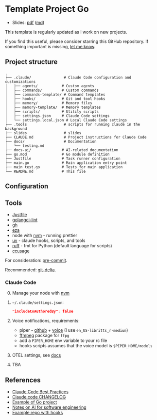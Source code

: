 # Template Project Go

- Slides: [pdf](slides/slides.pdf) ([md](slides))

This template is regularly updated as I work on new projects.

If you find this useful, please consider starring this GitHub repository. If something important is missing, [let me know](https://wbarczynski.pl).

## Project structure

```
.
├── .claude/               # Claude Code configuration and customizations
│   ├── agents/           # Custom agents
│   ├── commands/         # Custom commands
│   ├── commands-template/ # Command templates
│   ├── hooks/            # Git and tool hooks
│   ├── memory/           # Memory files
│   ├── memory-template/  # Memory templates
│   ├── scripts/          # Utility scripts
│   ├── settings.json     # Claude Code settings
│   └── settings.local.json # Local Claude Code settings
├── .tools                 # scripts for running claude in the background
├── slides                 # slides
├── CLAUDE.md              # Project instructions for Claude Code
├── docs/                  # Documentation
│   └── testing.md
├── docs-ai/              # AI-related documentation
├── go.mod                # Go module definition
├── Justfile              # Task runner configuration
├── main.go               # Main application entry point
├── main_test.go          # Tests for main application
└── README.md             # This file
```

## Configuration

## Tools

- [Justfile](https://github.com/casey/just)
- [golangci-lint](https://github.com/golangci/golangci-lint)
- [gh](https://cli.github.com/)
- [eza](https://github.com/eza-community/eza)
- node with [nvm](https://github.com/nvm-sh/nvm) - running prettier
- [uv](https://docs.astral.sh/uv/) - claude hooks, scripts, and tools
- [ruff](https://docs.astral.sh/ruff/installation/) - fmt for Python (default language for scripts)
- [ccusage](https://github.com/ryoppippi/ccusage)

For consideration: [pre-commit](https://pre-commit.com/).

Recommended: [git-delta](https://github.com/dandavison/delta).

### Claude Code

0. Manage your node with [nvm](https://github.com/nvm-sh/nvm)

1. `~/.claude/settings.json`:

   ```json
   "includeCoAuthoredBy": false
   ```

2. Voice notifications, requirements:
   - piper - [github](https://github.com/rhasspy/piper/releases) + [voice](https://rhasspy.github.io/piper-samples/) (I use `en_US-libritts_r-medium`)
   - [ffmpeg](https://ffmpeg.org/download.html) package for `ffpg`
   - add a `PIPER_HOME` env variable to your rc file
   - hooks scripts assumes that the voice model is `$PIPER_HOME/models`

3. OTEL settings, see [docs](https://docs.anthropic.com/en/docs/claude-code/monitoring-usage)

4. TBA

## References

- [Claude Code Best Practices](https://www.anthropic.com/engineering/claude-code-best-practices)
- [Claude code CHANGELOG](https://github.com/anthropics/claude-code/blob/main/CHANGELOG.md)
- [Example of Go project](https://github.com/fwojciec/pgarrow/)
- [Notes on AI for software engineering](https://github.com/wojciech12/notes_ai_for_software_engineering/tree/main)
- [Example repo with hooks](https://github.com/disler/claude-code-hooks-mastery)
